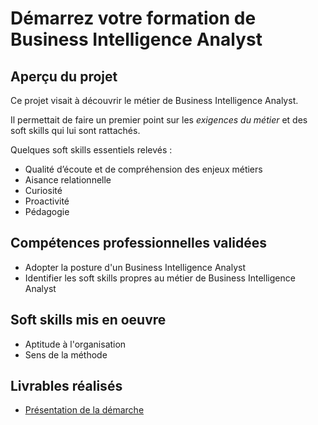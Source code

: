 # Démarrez votre formation de Business Intelligence Analyst

## Aperçu du projet 

Ce projet visait à découvrir le métier de Business Intelligence Analyst. 

Il permettait de faire un premier point sur les *exigences du métier* et des soft skills qui lui sont rattachés.

Quelques soft skills essentiels relevés  :
- Qualité d’écoute et de compréhension des enjeux métiers
- Aisance relationnelle
- Curiosité
- Proactivité
- Pédagogie

## Compétences professionnelles validées

- Adopter la posture d'un Business Intelligence Analyst
- Identifier les soft skills propres au métier de Business Intelligence  Analyst


## Soft skills mis en oeuvre

- Aptitude à l'organisation
- Sens de la méthode

## Livrables réalisés

- [Présentation de la démarche](https://github.com/Thierry-Monjo/Portfolio_data_analyst_bi/blob/main/Projets_OC_BIA/Projet_01/Projet_01_presentation.pdf)
